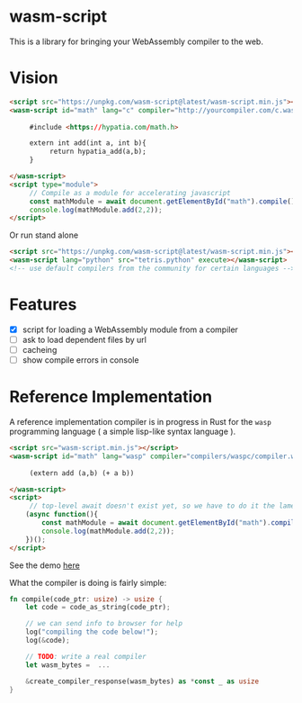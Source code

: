 # wasm-script

This is a library for bringing your WebAssembly compiler to the web.

# Vision

```html
<script src="https://unpkg.com/wasm-script@latest/wasm-script.min.js"></script>
<wasm-script id="math" lang="c" compiler="http://yourcompiler.com/c.wasm">
     
     #include <https://hypatia.com/math.h>

     extern int add(int a, int b){
          return hypatia_add(a,b);
     }  

</wasm-script>
<script type="module">
     // Compile as a module for accelerating javascript
     const mathModule = await document.getElementById("math").compile();
     console.log(mathModule.add(2,2));
</script>
```

Or run stand alone

```html
<script src="https://unpkg.com/wasm-script@latest/wasm-script.min.js"></script>
<wasm-script lang="python" src="tetris.python" execute></wasm-script>
<!-- use default compilers from the community for certain languages -->
```

# Features

- [x] script for loading a WebAssembly module from a compiler
- [ ] ask to load dependent files by url
- [ ] cacheing
- [ ] show compile errors in console

# Reference Implementation

A reference implementation compiler is in progress in Rust for the `wasp` programming language ( a simple lisp-like syntax language ).

```html
<script src="wasm-script.min.js"></script>
<wasm-script id="math" lang="wasp" compiler="compilers/waspc/compiler.wasm">
     
     (extern add (a,b) (+ a b))

</wasm-script>
<script>
     // top-level await doesn't exist yet, so we have to do it the lame way
    (async function(){
        const mathModule = await document.getElementById("math").compile();
        console.log(mathModule.add(2,2));
    })();
</script>
```

See the demo [here](https://richardanaya.github.io/wasm-script/demo.html)

What the compiler is doing is fairly simple:

```rust
fn compile(code_ptr: usize) -> usize {
    let code = code_as_string(code_ptr);

    // we can send info to browser for help
    log("compiling the code below!");
    log(&code);

    // TODO: write a real compiler
    let wasm_bytes =  ...

    &create_compiler_response(wasm_bytes) as *const _ as usize
}

```
